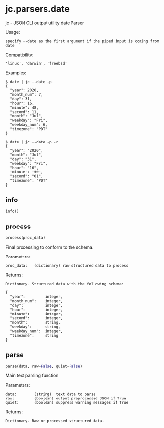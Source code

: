 
# jc.parsers.date
jc - JSON CLI output utility date Parser

Usage:

    specify --date as the first argument if the piped input is coming from date

Compatibility:

    'linux', 'darwin', 'freebsd'

Examples:

    $ date | jc --date -p
    {
      "year": 2020,
      "month_num": 7,
      "day": 31,
      "hour": 16,
      "minute": 48,
      "second": 11,
      "month": "Jul",
      "weekday": "Fri",
      "weekday_num": 6,
      "timezone": "PDT"
    }

    $ date | jc --date -p -r
    {
      "year": "2020",
      "month": "Jul",
      "day": "31",
      "weekday": "Fri",
      "hour": "16",
      "minute": "50",
      "second": "01",
      "timezone": "PDT"
    }


## info
```python
info()
```


## process
```python
process(proc_data)
```

Final processing to conform to the schema.

Parameters:

    proc_data:   (dictionary) raw structured data to process

Returns:

    Dictionary. Structured data with the following schema:

    {
      "year":         integer,
      "month_num":    integer,
      "day":          integer,
      "hour":         integer,
      "minute":       integer,
      "second":       integer,
      "month":        string,
      "weekday":      string,
      "weekday_num":  integer,
      "timezone":     string
    }


## parse
```python
parse(data, raw=False, quiet=False)
```

Main text parsing function

Parameters:

    data:        (string)  text data to parse
    raw:         (boolean) output preprocessed JSON if True
    quiet:       (boolean) suppress warning messages if True

Returns:

    Dictionary. Raw or processed structured data.

